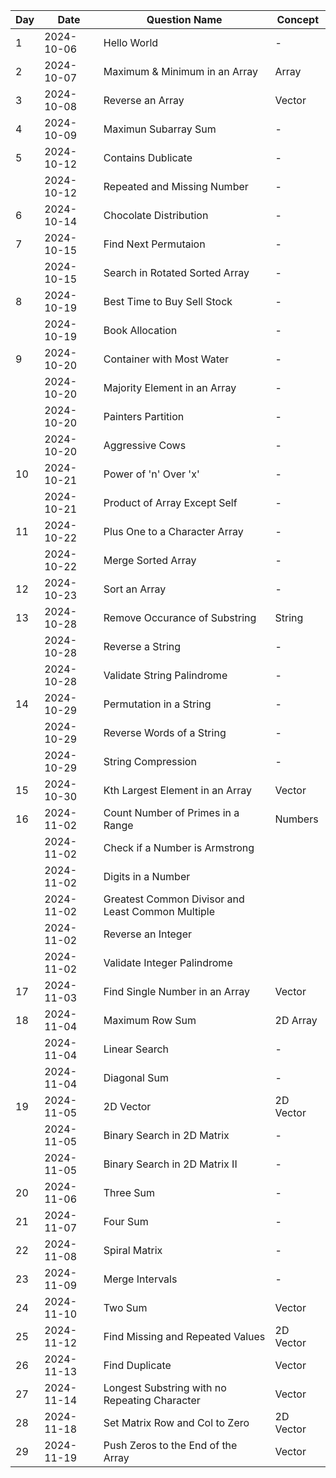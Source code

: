 | Day | Date       | Question Name                                     | Concept   |
| --- | ---------- | ------------------------------------------------- | --------- |
| 1   | 2024-10-06 | Hello World                                       | -         |
| 2   | 2024-10-07 | Maximum & Minimum in an Array                     | Array     |
| 3   | 2024-10-08 | Reverse an Array                                  | Vector    |
| 4   | 2024-10-09 | Maximun Subarray Sum                              | -         |
| 5   | 2024-10-12 | Contains Dublicate                                | -         |
|     | 2024-10-12 | Repeated and Missing Number                       | -         |
| 6   | 2024-10-14 | Chocolate Distribution                            | -         |
| 7   | 2024-10-15 | Find Next Permutaion                              | -         |
|     | 2024-10-15 | Search in Rotated Sorted Array                    | -         |
| 8   | 2024-10-19 | Best Time to Buy Sell Stock                       | -         |
|     | 2024-10-19 | Book Allocation                                   | -         |
| 9   | 2024-10-20 | Container with Most Water                         | -         |
|     | 2024-10-20 | Majority Element in an Array                      | -         |
|     | 2024-10-20 | Painters Partition                                | -         |
|     | 2024-10-20 | Aggressive Cows                                   | -         |
| 10  | 2024-10-21 | Power of 'n' Over 'x'                             | -         |
|     | 2024-10-21 | Product of Array Except Self                      | -         |
| 11  | 2024-10-22 | Plus One to a Character Array                     | -         |
|     | 2024-10-22 | Merge Sorted Array                                | -         |
| 12  | 2024-10-23 | Sort an Array                                     | -         |
| 13  | 2024-10-28 | Remove Occurance of Substring                     | String    |
|     | 2024-10-28 | Reverse a String                                  | -         |
|     | 2024-10-28 | Validate String Palindrome                        | -         |
| 14  | 2024-10-29 | Permutation in a String                           | -         |
|     | 2024-10-29 | Reverse Words of a String                         | -         |
|     | 2024-10-29 | String Compression                                | -         |
| 15  | 2024-10-30 | Kth Largest Element in an Array                   | Vector    |
| 16  | 2024-11-02 | Count Number of Primes in a Range                 | Numbers   |
|     | 2024-11-02 | Check if a Number is Armstrong                    |           |
|     | 2024-11-02 | Digits in a Number                                |           |
|     | 2024-11-02 | Greatest Common Divisor and Least Common Multiple |           |
|     | 2024-11-02 | Reverse an Integer                                |           |
|     | 2024-11-02 | Validate Integer Palindrome                       |           |
| 17  | 2024-11-03 | Find Single Number in an Array                    | Vector    |
| 18  | 2024-11-04 | Maximum Row Sum                                   | 2D Array  |
|     | 2024-11-04 | Linear Search                                     | -         |
|     | 2024-11-04 | Diagonal Sum                                      | -         |
| 19  | 2024-11-05 | 2D Vector                                         | 2D Vector |
|     | 2024-11-05 | Binary Search in 2D Matrix                        | -         |
|     | 2024-11-05 | Binary Search in 2D Matrix II                     | -         |
| 20  | 2024-11-06 | Three Sum                                         | -         |
| 21  | 2024-11-07 | Four Sum                                          | -         |
| 22  | 2024-11-08 | Spiral Matrix                                     | -         |
| 23  | 2024-11-09 | Merge Intervals                                   | -         |
| 24  | 2024-11-10 | Two Sum                                           | Vector    |
| 25  | 2024-11-12 | Find Missing and Repeated Values                  | 2D Vector |
| 26  | 2024-11-13 | Find Duplicate                                    | Vector    |
| 27  | 2024-11-14 | Longest Substring with no Repeating Character     | Vector    |
| 28  | 2024-11-18 | Set Matrix Row and Col to Zero                    | 2D Vector |
| 29  | 2024-11-19 | Push Zeros to the End of the Array                | Vector    |
